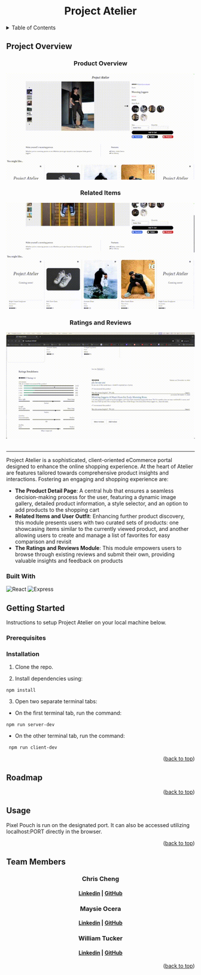 <a id='readme-top'> </a>

<h1 align="center"> Project Atelier </h1>


<details>
 <summary>Table of Contents</summary>

1. [Project Overview](https://github.com/Chic-Fil-Async/Project-Atelier?tab=readme-ov-file#project-overview)
2. [Getting Started](https://github.com/Chic-Fil-Async/Project-Atelier?tab=readme-ov-file#getting-started)
   - [Prerequsites](https://github.com/Chic-Fil-Async/Project-Atelier?tab=readme-ov-file#prerequisites)
   - [Installation](https://github.com/Chic-Fil-Async/Project-Atelier?tab=readme-ov-file#installation)
3. [Roadmap](https://github.com/Chic-Fil-Async/Project-Atelier?tab=readme-ov-file#roadmap)
4. [Usage](https://github.com/Chic-Fil-Async/Project-Atelier?tab=readme-ov-file#usage)
5. [Team Members](https://github.com/Chic-Fil-Async/Project-Atelier?tab=readme-ov-file#team-members)
   
</details>



## Project Overview

<div align="center">
  <h3>Product Overview</h3>
  <img src="./public/assets/ProductOverview.gif" alt="Product Overview Landing Page" width="600px" />
<br />
    <h3>Related Items</h3>
  <img src="./public/assets/RelatedItems.gif" alt="Related Items Component" width="600px" />
<br />
    <h3>Ratings and Reviews</h3>
  <img src="./public/assets/Reviews.gif" alt="Reviews and Ratings" width="600px" />
</div>

<br />

******

<p>
Project Atelier is a sophisticated, client-oriented eCommerce portal designed to enhance the online shopping experience. At the heart of Atelier are features tailored towards comprehensive product insights and interactions. Fostering an engaging and shopping experience are:
</p>
<ul>
<li><b>The Product Detail Page</b>: A central hub that ensures a seamless decision-making process for the user, featuring a dynamic image gallery, detailed product information, a style selector, and an option to add products to the shopping cart</li>
<li><b>Related Items and User Outfit</b>: Enhancing further product discovery, this module presents users with two curated sets of products: one showcasing items similar to the currently viewed product, and another allowing users to create and manage a list of favorites for easy comparison and revisit</li>
<li><b>The Ratings and Reviews Module</b>: This module empowers users to browse through existing reviews and submit their own, providing valuable insights and feedback on products</li>
</ul>

### Built With

![React](https://img.shields.io/badge/React-%23000000.svg?style=for-the-badge&logo=react&logoColor)
![Express](https://img.shields.io/badge/Express-%23000000.svg?style=for-the-badge&logo=Express)

## Getting Started
<p>
    Instructions to setup Project Atelier on your local machine below.
</p>

### Prerequisites 

### Installation 

1. Clone the repo.

2. Install dependencies using: 
```
npm install 
```
3. Open two separate terminal tabs:

 - On the first terminal tab, run the command:
```
npm run server-dev
```

 - On the other terminal tab, run the command:
    
```
 npm run client-dev
```

 <p align="right">(<a href="#readme-top">back to top</a>)</p>

## Roadmap 


 <p align="right">(<a href="#readme-top">back to top</a>)</p>
 
## Usage

Pixel Pouch is run on the designated port. It can also be accessed utilizing localhost:PORT directly in the browser.

 <p align="right">(<a href="#readme-top">back to top</a>)</p>

## Team Members

<h3 align='center'>Chris Cheng</h3>
<h4 align='center'>
  <a href="https://linkedin.com/in/chengtchris">Linkedin</a> |
  <a href="https://github.com/chengtchris1">GitHub</a>
</h4>

<h3 align='center'>Maysie Ocera</h3>
<h4 align='center'>
  <a href="https://linkedin.com/in/maysieo">Linkedin</a> |
  <a href="https://github.com/maysieo">GitHub</a>
</h4>

<h3 align='center'>William Tucker</h3>
<h4 align='center'>
  <a href="https://linkedin.com/in/william-tucker-9b628462">Linkedin</a> |
  <a href="https://github.com/wtucker29">GitHub</a>
</h4>

 <p align="right">(<a href="#readme-top">back to top</a>)</p>
